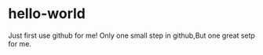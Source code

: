 # hello-world
Just first use github for me!
Only one small step in github,But one great setp for me.

